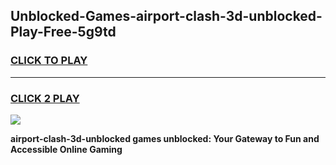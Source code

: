 
## Unblocked-Games-airport-clash-3d-unblocked-Play-Free-5g9td
<h3>
<a href="https://premium76.site?title=airport-clash-3d-unblocked&ref=23A">CLICK TO PLAY</a></h3>
<hr>

<h3>
<a href="https://premium76.site?title=airport-clash-3d-unblocked&ref=23A">CLICK 2 PLAY</a>
  
</h3>

<a href="https://premium76.site?title=airport-clash-3d-unblocked&ref=23A"><img src="https://clearcache.store/games.png"></a>


**airport-clash-3d-unblocked games unblocked: Your Gateway to Fun and Accessible Online Gaming**

